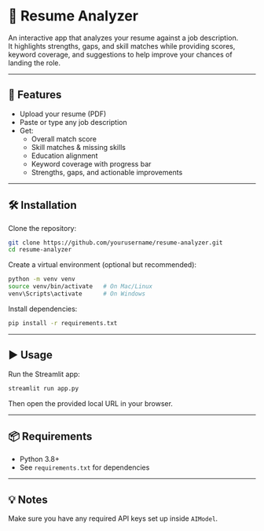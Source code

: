 # 📄 Resume Analyzer

An interactive app that analyzes your resume against a job description.  
It highlights strengths, gaps, and skill matches while providing scores, keyword coverage, and suggestions to help improve your chances of landing the role.

---

## 🚀 Features
- Upload your resume (PDF)
- Paste or type any job description
- Get:
  - Overall match score
  - Skill matches & missing skills
  - Education alignment
  - Keyword coverage with progress bar
  - Strengths, gaps, and actionable improvements

---

## 🛠️ Installation

Clone the repository:
```bash
git clone https://github.com/yourusername/resume-analyzer.git
cd resume-analyzer
```

Create a virtual environment (optional but recommended):
```bash
python -m venv venv
source venv/bin/activate   # On Mac/Linux
venv\Scripts\activate      # On Windows
```

Install dependencies:
```bash
pip install -r requirements.txt
```

---

## ▶️ Usage

Run the Streamlit app:
```bash
streamlit run app.py
```

Then open the provided local URL in your browser.

---

## 📦 Requirements

- Python 3.8+
- See `requirements.txt` for dependencies

---

## 💡 Notes 
Make sure you have any required API keys set up inside `AIModel`.
